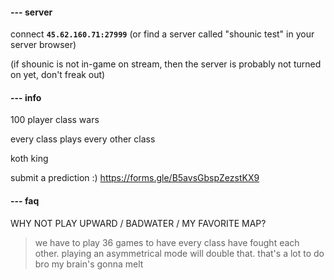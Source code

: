 
#### --- server
connect **`45.62.160.71:27999`** (or find a server called "shounic test" in your server browser)

(if shounic is not in-game on stream, then the server is probably not turned on yet, don't freak out)

#### --- info

100 player class wars

every class plays every other class

koth king

submit a prediction :) https://forms.gle/B5avsGbspZezstKX9

#### --- faq

WHY NOT PLAY UPWARD / BADWATER / MY FAVORITE MAP?
> we have to play 36 games to have every class have fought each other. playing an asymmetrical mode will double that. that's a lot to do bro my brain's gonna melt
